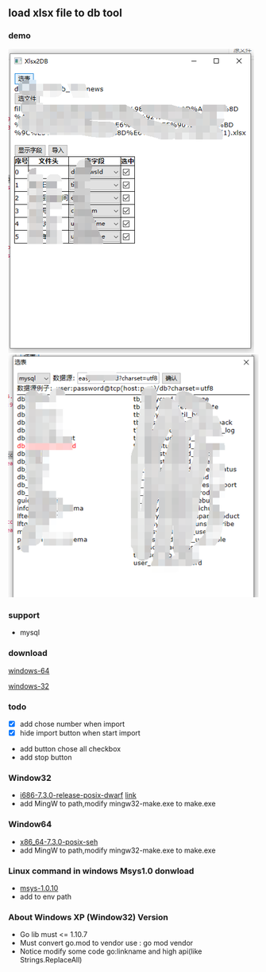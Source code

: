 ## load xlsx file to db tool

### demo

![1](./img/1.png)
![2](./img/2.png)

### support 

- mysql

### download

[windows-64](./package/xlsx2db_64_V2.1.tar.gz)

[windows-32](./package/xlsx2db_32_V2.0.gz)


### todo
 - [x] add chose number when import
 - [x] hide import button when start import
 - add button chose all checkbox
 - add stop button
 
### Window32
 
 - [i686-7.3.0-release-posix-dwarf](https://sourceforge.net/projects/mingw-w64/files/) [link](https://sourceforge.net/projects/mingw-w64/files/Toolchains%20targetting%20Win32/Personal%20Builds/mingw-builds/7.3.0/threads-posix/dwarf/i686-7.3.0-release-posix-dwarf-rt_v5-rev0.7z/download)
 - add MingW to path,modify mingw32-make.exe to make.exe
 
### Window64
 
 - [x86_64-7.3.0-posix-seh](https://sourceforge.net/projects/mingw-w64/files/)
 - add MingW to path,modify mingw32-make.exe to make.exe
 
 
### Linux command in windows Msys1.0 donwload
 - [msys-1.0.10](https://sourceforge.net/projects/mingw/files/MSYS/Base/msys-core/msys-1.0.10/MSYS-1.0.10.exe/download)
 - add to env path
 
 
### About Windows XP (Window32) Version
- Go lib must <= 1.10.7
- Must convert go.mod to vendor use : go mod vendor
- Notice modify some code go:linkname and high api(like Strings.ReplaceAll) 